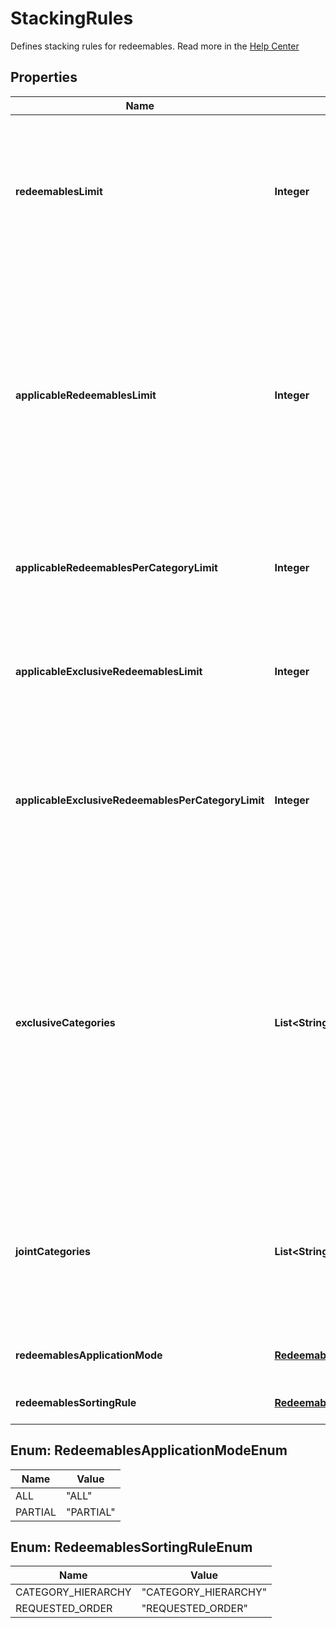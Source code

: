 

# StackingRules

Defines stacking rules for redeemables. Read more in the [Help Center](https://support.voucherify.io/article/604-stacking-rules)

## Properties

| Name | Type | Description |
|------------ | ------------- | ------------- |
|**redeemablesLimit** | **Integer** | Defines how many redeemables can be sent in one stacking request (note: more redeemables means more processing time!). |
|**applicableRedeemablesLimit** | **Integer** | Defines how many of the sent redeemables will be applied to the order. For example, a user can select 30 discounts but only 5 will be applied to the order and the remaining will be labelled as SKIPPED. |
|**applicableRedeemablesPerCategoryLimit** | **Integer** | Defines how many redeemables per category can be applied in one request. |
|**applicableExclusiveRedeemablesLimit** | **Integer** | Defines how many redeemables with an exclusive category can be applied in one request. |
|**applicableExclusiveRedeemablesPerCategoryLimit** | **Integer** | Defines how many redeemables with an exclusive category per category in stacking rules can be applied in one request. |
|**exclusiveCategories** | **List&lt;String&gt;** | Lists all exclusive categories. A redeemable from a campaign with an exclusive category is the only redeemable to be redeemed when applied with redeemables from other campaigns unless these campaigns are exclusive or joint. |
|**jointCategories** | **List&lt;String&gt;** | Lists all joint categories. A campaign with a joint category is always applied regardless of the exclusivity of other campaigns. |
|**redeemablesApplicationMode** | [**RedeemablesApplicationModeEnum**](#RedeemablesApplicationModeEnum) | Defines redeemables application mode. |
|**redeemablesSortingRule** | [**RedeemablesSortingRuleEnum**](#RedeemablesSortingRuleEnum) | Defines redeemables sorting rule. |



## Enum: RedeemablesApplicationModeEnum

| Name | Value |
|---- | -----|
| ALL | &quot;ALL&quot; |
| PARTIAL | &quot;PARTIAL&quot; |



## Enum: RedeemablesSortingRuleEnum

| Name | Value |
|---- | -----|
| CATEGORY_HIERARCHY | &quot;CATEGORY_HIERARCHY&quot; |
| REQUESTED_ORDER | &quot;REQUESTED_ORDER&quot; |



